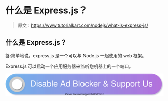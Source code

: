 # 什么是 Express.js？

> 原文：<https://www.tutorialkart.com/nodejs/what-is-express-js/>

## 什么是 Express.js？

答:简单地说，express.js 是一个可以与 Node.js 一起使用的 web 框架。

Express.js 可以启动一个应用服务器来监听您机器上的一个端口。

[![](img/925da31b32d6bc3827932f6c8afb11bb.png)](https://www.tutorialkart.com/)
